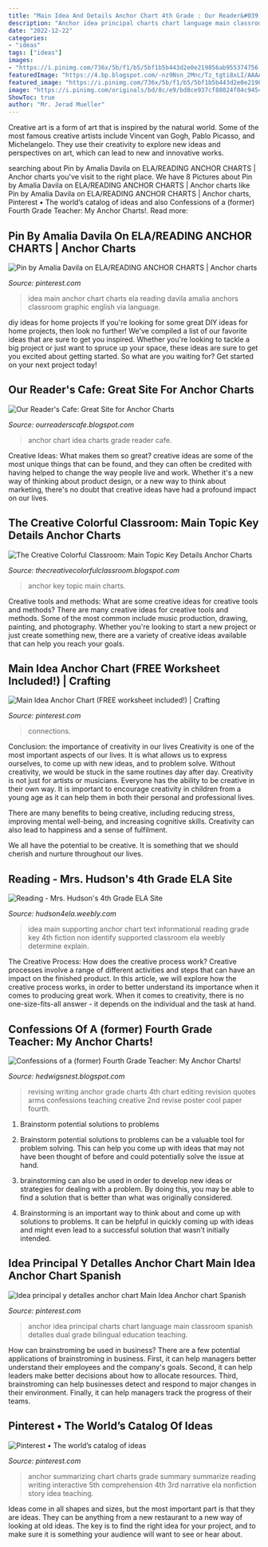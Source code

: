 ```yaml
---
title: "Main Idea And Details Anchor Chart 4th Grade : Our Reader&#039;s Cafe: Great Site For Anchor Charts"
description: "Anchor idea principal charts chart language main classroom spanish detalles dual grade bilingual education teaching"
date: "2022-12-22"
categories:
- "ideas"
tags: ["ideas"]
images:
- "https://i.pinimg.com/736x/5b/f1/b5/5bf1b5b443d2e0e219856ab955374756.jpg"
featuredImage: "https://4.bp.blogspot.com/-nz9Nsn_2Mnc/Tz_tgti8xLI/AAAAAAAAAkc/c8CpqYk3lDo/s1600/photo+1+(7).jpg"
featured_image: "https://i.pinimg.com/736x/5b/f1/b5/5bf1b5b443d2e0e219856ab955374756.jpg"
image: "https://i.pinimg.com/originals/bd/8c/e9/bd8ce937cf88024f04c94545c6125991.jpg"
ShowToc: true
author: "Mr. Jerad Mueller"
---
```



Creative art is a form of art that is inspired by the natural world. Some of the most famous creative artists include Vincent van Gogh, Pablo Picasso, and Michelangelo. They use their creativity to explore new ideas and perspectives on art, which can lead to new and innovative works.

	

		
searching about Pin by Amalia Davila on ELA/READING ANCHOR CHARTS | Anchor charts you've visit to the right place. We have 8 Pictures about Pin by Amalia Davila on ELA/READING ANCHOR CHARTS | Anchor charts like Pin by Amalia Davila on ELA/READING ANCHOR CHARTS | Anchor charts, Pinterest • The world’s catalog of ideas and also Confessions of a (former) Fourth Grade Teacher: My Anchor Charts!. Read more:
		
    
## Pin By Amalia Davila On ELA/READING ANCHOR CHARTS | Anchor Charts

<img loading=lazy src="https://i.pinimg.com/736x/b3/8a/0e/b38a0ef401758e513107af07f1676800--main-idea-anchors.jpg" onerror="this.onerror=null;this.src='https://tse2.mm.bing.net/th?id=OIP.B8Oj1kqkgZ1PcaCPvQoHiwHaJ3&amp;pid=15.1';" alt="Pin by Amalia Davila on ELA/READING ANCHOR CHARTS | Anchor charts">

_Source: pinterest.com_

>idea main anchor chart charts ela reading davila amalia anchors classroom graphic english via language. 

	

diy ideas for home projects
If you're looking for some great DIY ideas for home projects, then look no further! We've compiled a list of our favorite ideas that are sure to get you inspired.
Whether you're looking to tackle a big project or just want to spruce up your space, these ideas are sure to get you excited about getting started. So what are you waiting for? Get started on your next project today!

    
## Our Reader&#039;s Cafe: Great Site For Anchor Charts

<img loading=lazy src="https://4.bp.blogspot.com/-nz9Nsn_2Mnc/Tz_tgti8xLI/AAAAAAAAAkc/c8CpqYk3lDo/s1600/photo+1+(7).jpg" onerror="this.onerror=null;this.src='https://tse4.mm.bing.net/th?id=OIP.S1CGFg5CIHKRnQQh1MA89AHaJ4&amp;pid=15.1';" alt="Our Reader&#039;s Cafe: Great Site for Anchor Charts">

_Source: ourreaderscafe.blogspot.com_

>anchor chart idea charts grade reader cafe. 

	

Creative Ideas: What makes them so great?
creative ideas are some of the most unique things that can be found, and they can often be credited with having helped to change the way people live and work. Whether it's a new way of thinking about product design, or a new way to think about marketing, there's no doubt that creative ideas have had a profound impact on our lives.

    
## The Creative Colorful Classroom: Main Topic Key Details Anchor Charts

<img loading=lazy src="http://4.bp.blogspot.com/-uMmWUmoAAMM/VEHidBrvNuI/AAAAAAAAACk/BCxxCzskTeM/w1200-h630-p-nu/MainTopicAchorChart.jpg" onerror="this.onerror=null;this.src='https://tse3.mm.bing.net/th?id=OIP.DRToOW642rjqSM90lbCKCQHaD4&amp;pid=15.1';" alt="The Creative Colorful Classroom: Main Topic Key Details Anchor Charts">

_Source: thecreativecolorfulclassroom.blogspot.com_

>anchor key topic main charts. 

	

Creative tools and methods: What are some creative ideas for creative tools and methods?
There are many creative ideas for creative tools and methods. Some of the most common include music production, drawing, painting, and photography. Whether you're looking to start a new project or just create something new, there are a variety of creative ideas available that can help you reach your goals.

    
## Main Idea Anchor Chart (FREE Worksheet Included!) | Crafting

<img loading=lazy src="https://i.pinimg.com/originals/bd/8c/e9/bd8ce937cf88024f04c94545c6125991.jpg" onerror="this.onerror=null;this.src='https://tse1.mm.bing.net/th?id=OIP.YTBbSkqeWVg5Y6iL5nn4iAHaJ4&amp;pid=15.1';" alt="Main Idea Anchor Chart (FREE worksheet included!) | Crafting">

_Source: pinterest.com_

>connections. 

	

Conclusion: the importance of creativity in our lives
Creativity is one of the most important aspects of our lives. It is what allows us to express ourselves, to come up with new ideas, and to problem solve. Without creativity, we would be stuck in the same routines day after day.
Creativity is not just for artists or musicians. Everyone has the ability to be creative in their own way. It is important to encourage creativity in children from a young age as it can help them in both their personal and professional lives.

There are many benefits to being creative, including reducing stress, improving mental well-being, and increasing cognitive skills. Creativity can also lead to happiness and a sense of fulfilment.

We all have the potential to be creative. It is something that we should cherish and nurture throughout our lives.

    
## Reading - Mrs. Hudson&#039;s 4th Grade ELA Site

<img loading=lazy src="https://hudson4ela.weebly.com/uploads/2/5/2/1/25216923/513499.jpg" onerror="this.onerror=null;this.src='https://tse1.mm.bing.net/th?id=OIP.i_o2WPFhNjrkJAsMdUtbcgAAAA&amp;pid=15.1';" alt="Reading - Mrs. Hudson&#039;s 4th Grade ELA Site">

_Source: hudson4ela.weebly.com_

>idea main supporting anchor chart text informational reading grade key 4th fiction non identify supported classroom ela weebly determine explain. 

	

The Creative Process: How does the creative process work?
Creative processes involve a range of different activities and steps that can have an impact on the finished product. In this article, we will explore how the creative process works, in order to better understand its importance when it comes to producing great work.
When it comes to creativity, there is no one-size-fits-all answer - it depends on the individual and the task at hand.

    
## Confessions Of A (former) Fourth Grade Teacher: My Anchor Charts!

<img loading=lazy src="https://1.bp.blogspot.com/-_NHWIzMTYfs/T35ClVOvb3I/AAAAAAAAAWs/9m0qPMkMog0/s1600/blog+002.JPG" onerror="this.onerror=null;this.src='https://tse1.mm.bing.net/th?id=OIP.8Fj3H53lDrQcl-EdPUEeVAHaJ6&amp;pid=15.1';" alt="Confessions of a (former) Fourth Grade Teacher: My Anchor Charts!">

_Source: hedwigsnest.blogspot.com_

>revising writing anchor grade charts 4th chart editing revision quotes arms confessions teaching creative 2nd revise poster cool paper fourth. 

	

1. Brainstorm potential solutions to problems
1. Brainstorm potential solutions to problems can be a valuable tool for problem solving. This can help you come up with ideas that may not have been thought of before and could potentially solve the issue at hand.
2. brainstorming can also be used in order to develop new ideas or strategies for dealing with a problem. By doing this, you may be able to find a solution that is better than what was originally considered.

3. Brainstorming is an important way to think about and come up with solutions to problems. It can be helpful in quickly coming up with ideas and might even lead to a successful solution that wasn’t initially intended.

    
## Idea Principal Y Detalles Anchor Chart Main Idea Anchor Chart Spanish

<img loading=lazy src="https://i.pinimg.com/736x/5b/f1/b5/5bf1b5b443d2e0e219856ab955374756.jpg" onerror="this.onerror=null;this.src='https://tse3.mm.bing.net/th?id=OIP.TXpZ_lZGa1W2p-_180JpbQHaJ3&amp;pid=15.1';" alt="Idea principal y detalles anchor chart Main Idea Anchor chart Spanish">

_Source: pinterest.com_

>anchor idea principal charts chart language main classroom spanish detalles dual grade bilingual education teaching. 

	

How can brainstroming be used in business?
There are a few potential applications of brainstroming in business. First, it can help managers better understand their employees and the company's goals. Second, it can help leaders make better decisions about how to allocate resources. Third, brainstroming can help businesses detect and respond to major changes in their environment. Finally, it can help managers track the progress of their teams.

    
## Pinterest • The World’s Catalog Of Ideas

<img loading=lazy src="https://s-media-cache-ak0.pinimg.com/736x/35/ca/53/35ca53ba7264d89807711241839ce6fc.jpg" onerror="this.onerror=null;this.src='https://tse3.mm.bing.net/th?id=OIP.EiwfFoQZ_ivj76la9_v5pgHaJ3&amp;pid=15.1';" alt="Pinterest • The world’s catalog of ideas">

_Source: pinterest.com_

>anchor summarizing chart charts grade summary summarize reading writing interactive 5th comprehension 4th 3rd narrative ela nonfiction story idea teaching. 

	

Ideas come in all shapes and sizes, but the most important part is that they are ideas. They can be anything from a new restaurant to a new way of looking at old ideas. The key is to find the right idea for your project, and to make sure it is something your audience will want to see or hear about.


